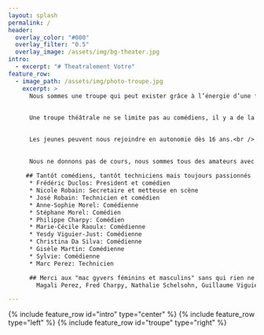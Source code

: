 ```yaml
---
layout: splash
permalink: /
header:
  overlay_color: "#000"
  overlay_filter: "0.5"
  overlay_image: /assets/img/bg-theater.jpg
intro:
  - excerpt: "# Theatralement Votre"
feature_row:
  - image_path: /assets/img/photo-troupe.jpg
    excerpt: >
      Nous sommes une troupe qui peut exister grâce à l’énergie d’une fidèle équipe de bénévoles qui se retrouve aussi pour participer au Carnaval d’Évian, aux Escales Gourmandes ou au Marchés Nocturnes...<br />
    
      
      Une troupe théâtrale ne se limite pas au comédiens, il y a de la place pour des costumiers, des décorateurs ou des techniciens sons et lumières… et évidement on peut décliner tous ces rôles au féminin !<br />

      
      Les jeunes peuvent nous rejoindre en autonomie dès 16 ans.<br />
    
      
      Nous ne donnons pas de cours, nous sommes tous des amateurs avec plus ou moins d’expérience!<br />
      
     ## Tantôt comédiens, tantôt techniciens mais toujours passionnés !
      * Frédéric Duclos: President et comédien
      * Nicole Robain: Secretaire et metteuse en scène  
      * José Robain: Technicien et comédien  
      * Anne-Sophie Morel: Comédienne  
      * Stéphane Morel: Comédien  
      * Philippe Charpy: Comédien  
      * Marie-Cécile Raoulx: Comédienne  
      * Yesdy Viguier-Just: Comédienne  
      * Christina Da Silva: Comédienne  
      * Gisèle Martin: Comédienne  
      * Sylvie: Comédienne  
      * Marc Perez: Technicien

      ## Merci aux "mac gyvers féminins et masculins" sans qui rien ne serait possible !
        Magali Perez, Fred Charpy, Nathalie Schelsohn, Guillaume Viguier-Just, Jean-Marc

---
```

{% include feature_row id="intro" type="center" %}
{% include feature_row type="left" %}
{% include feature_row id="troupe" type="right" %}
